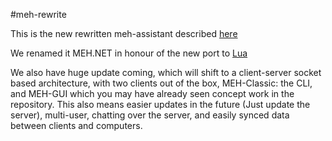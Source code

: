 #meh-rewrite

This is the new rewritten meh-assistant described [here](https://github.com/danielandastro/meh-assistant)

We renamed it MEH.NET in honour of the new port to [Lua](https://github.com/danielandastro/meh-lua)

We also have huge update coming, which will shift to a client-server socket based architecture, with two clients
out of the box, MEH-Classic: the CLI, and MEH-GUI which you may have already seen concept work in the repository.
This also means easier updates in the future (Just update the server), multi-user, chatting over the server, and easily synced
data between clients and computers.
